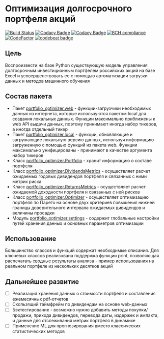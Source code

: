 # Оптимизация долгосрочного портфеля акций

[![Build Status](https://travis-ci.org/WLM1ke/PortfolioOptimizer.svg?branch=master)](https://travis-ci.org/WLM1ke/PortfolioOptimizer)
[![Codacy Badge](https://api.codacy.com/project/badge/Coverage/18d7bd2be5f34466b1884250ffea3066)](https://www.codacy.com/app/wlmike/PortfolioOptimizer?utm_source=github.com&utm_medium=referral&utm_content=WLM1ke/PortfolioOptimizer&utm_campaign=Badge_Coverage)
[![Codacy Badge](https://api.codacy.com/project/badge/Grade/18d7bd2be5f34466b1884250ffea3066)](https://www.codacy.com/app/wlmike/PortfolioOptimizer?utm_source=github.com&amp;utm_medium=referral&amp;utm_content=WLM1ke/PortfolioOptimizer&amp;utm_campaign=Badge_Grade)
[![BCH compliance](https://bettercodehub.com/edge/badge/WLM1ke/PortfolioOptimizer?branch=master)](https://bettercodehub.com/)
[![CodeFactor](https://www.codefactor.io/repository/github/wlm1ke/portfoliooptimizer/badge)](https://www.codefactor.io/repository/github/wlm1ke/portfoliooptimizer)
[![codebeat badge](https://codebeat.co/badges/104a3651-e8cb-4df9-aad5-ca7b4b38099a)](https://codebeat.co/projects/github-com-wlm1ke-portfoliooptimizer-master)

## Цель
Воспроизвести на базе Python существующую модель управления долгосрочным инвестиционным портфелем российских акций на базе Excel и усовершенствовать ее с помощью автоматизации загрузки данных и методов машинного обучения

## Состав пакета
- Пакет [portfolio_optimizer.web](https://github.com/WLM1ke/PortfolioOptimizer/tree/master/src/portfolio_optimizer/web) -  функции-загрузчики необходимых данных из интернета, которые используются пакетом local для создания локальных данных. Функции максимально приближены к web API выдачи данных, поэтому принимают иногда набор тикеров, а иногда отдельный тикер
- Пакет [portfolio_optimizer.local](https://github.com/WLM1ke/PortfolioOptimizer/tree/master/src/portfolio_optimizer/local) - функции, обновляющие и загружающие локальную версию данных, используя информацию загруженную с помощью функций из пакета web. Функции максимально унифицированы - принимают в качестве аргумента набор тикеров
- Класс [portfolio_optimizer.Portfolio](https://github.com/WLM1ke/PortfolioOptimizer/blob/master/src/portfolio_optimizer/portfolio.py) - хранит информацию о составе портфеля
- Класс [portfolio_optimizer.DividendsMetrics](https://github.com/WLM1ke/PortfolioOptimizer/blob/master/src/portfolio_optimizer/dividends_metrics.py) - осуществляет расчет ожидаемых годовых дивидендов портфеля и связанных с ними метрик риска
- Класс [portfolio_optimizer.ReturnsMetrics](https://github.com/WLM1ke/PortfolioOptimizer/blob/master/src/portfolio_optimizer/returns_metrics.py) - осуществляет расчет ожидаемой доходности портфеля и связанных с ней рисков
- Класс [portfolio_optimizer.Optimizer](https://github.com/WLM1ke/PortfolioOptimizer/blob/master/src/portfolio_optimizer/optimizer.py) - осуществляет оптимизацию портфеля по Парето на основе двух критериев повышения нижней границы доверительного интервала ожидаемых дивидендов и величины просадки 
- Модуль [portfolio_optimizer.settings](https://github.com/WLM1ke/PortfolioOptimizer/blob/master/src/portfolio_optimizer/settings.py) - содержит глобальные настройки путей хранения данных и основных параметров оптимизации

## Использование
Большинство классов и функций содержат необходимые описания. 
Для ключевых классов реализована поддержка функции print, позволяющая распечатать сводные результаты анализа - [пример использования](https://github.com/WLM1ke/PortfolioOptimizer/blob/master/example_and_test.py) на реальном портфеле из нескольких десятков акций

## Дальнейшее развитие
- [ ] Реализация хранения данных о стоимости портфеля и составления ежемесячных pdf-отчетов
- [ ] Скользящий таймфрейм по дивидендам на основе web-данных
- [ ] Бэктестирование - возможно нужно добавить методы покупки/продажи, прихода дивидендов, перевода даты, издержек и импакта, и данные для отслеживания метрик портфеля в динамике
- [ ] Применение ML для прогнозирования вместо классических статистических методов
